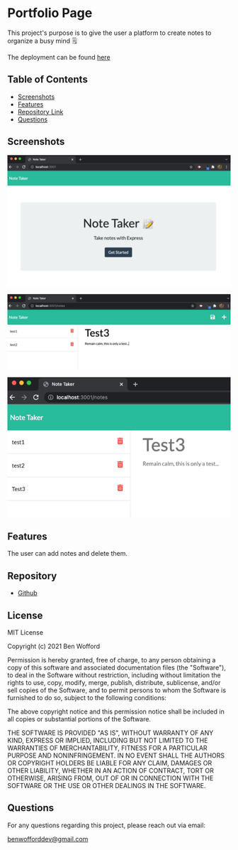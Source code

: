 # Portfolio Page

This project's purpose is to give the user a platform to create notes to organize a busy mind 🗒️

The deployment can be found [here](https://stark-hollows-89499.herokuapp.com/)

## Table of Contents

- [Screenshots ](#Screenshots)
- [Features](#Features)
- [Repository Link](#Repository)
- [Questions](#Questions)

## Screenshots

![alt=landing page of note taker](./images/note-taker-main.png)

![alt=deploying the note writing function](./images/write-test.png)

![alt=showing the save function saving the previous note](./images/save-test.png)

## Features

The user can add notes and delete them.

## Repository

- [Github](https://github.com/benwofford/note-taker)

## License

MIT License

Copyright (c) 2021 Ben Wofford

Permission is hereby granted, free of charge, to any person obtaining a copy
of this software and associated documentation files (the "Software"), to deal
in the Software without restriction, including without limitation the rights
to use, copy, modify, merge, publish, distribute, sublicense, and/or sell
copies of the Software, and to permit persons to whom the Software is
furnished to do so, subject to the following conditions:

The above copyright notice and this permission notice shall be included in all
copies or substantial portions of the Software.

THE SOFTWARE IS PROVIDED "AS IS", WITHOUT WARRANTY OF ANY KIND, EXPRESS OR
IMPLIED, INCLUDING BUT NOT LIMITED TO THE WARRANTIES OF MERCHANTABILITY,
FITNESS FOR A PARTICULAR PURPOSE AND NONINFRINGEMENT. IN NO EVENT SHALL THE
AUTHORS OR COPYRIGHT HOLDERS BE LIABLE FOR ANY CLAIM, DAMAGES OR OTHER
LIABILITY, WHETHER IN AN ACTION OF CONTRACT, TORT OR OTHERWISE, ARISING FROM,
OUT OF OR IN CONNECTION WITH THE SOFTWARE OR THE USE OR OTHER DEALINGS IN THE
SOFTWARE.

## Questions

For any questions regarding this project, please reach out via email:

benwofforddev@gmail.com
